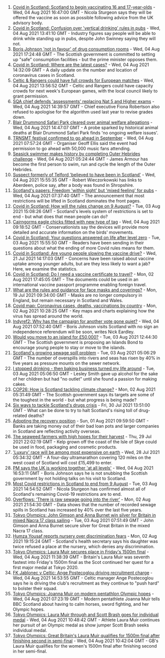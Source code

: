 1. [Covid in Scotland: Scotland to begin vaccinating 16 and 17-year-olds](https://www.bbc.co.uk/news/uk-scotland-58091362) - Wed, 04 Aug 2021 16:47:00 GMT - Nicola Sturgeon says they will be offered the vaccine as soon as possible following advice from the UK advisory body.
2. [Covid in Scotland: Confusion over 'vertical drinking' rules in pubs](https://www.bbc.co.uk/news/uk-scotland-58078053) - Wed, 04 Aug 2021 13:41:10 GMT - Industry figures say people will be able to drink while standing up in pubs, despite John Swinney saying they will not.
3. [Boris Johnson 'not in favour' of drug consumption rooms](https://www.bbc.co.uk/news/uk-scotland-scotland-politics-58092735) - Wed, 04 Aug 2021 17:24:48 GMT - The Scottish government is committed to setting up "safe" consumption facilities - but the prime minister opposes them.
4. [Covid in Scotland: Where are the latest cases?](https://www.bbc.co.uk/news/uk-scotland-53511877) - Wed, 04 Aug 2021 14:32:09 GMT - A daily update on the number and location of coronavirus cases in Scotland.
5. [Celtic & Rangers could have full crowds for European matches](https://www.bbc.co.uk/sport/football/58084402) - Wed, 04 Aug 2021 13:56:52 GMT - Celtic and Rangers could have capacity crowds for next week's European games, with the local council likely to grant permission.
6. [SQA chief defends 'assessments' replacing Nat 5 and Higher exams](https://www.bbc.co.uk/news/uk-scotland-58089687) - Wed, 04 Aug 2021 14:39:57 GMT - Chief executive Fiona Robertson also refused to apologise for the algorithm used last year to revise grades down.
7. [Blair Drummond Safari Park cleared over animal welfare allegations](https://www.bbc.co.uk/news/uk-scotland-tayside-central-58056240) - Wed, 04 Aug 2021 14:47:07 GMT - A probe sparked by historical animal deaths at Blair Drummond Safari Park finds 'no ongoing welfare issues'.
8. [TRNSMT festival confirmed to go ahead in September](https://www.bbc.co.uk/news/uk-scotland-glasgow-west-58085069) - Wed, 04 Aug 2021 07:57:24 GMT - Organiser Geoff Ellis said the event had permission to go ahead with 50,000 music fans attending.
9. [Seasick swimmer makes history by completing Outer Hebrides challenge](https://www.bbc.co.uk/news/uk-scotland-edinburgh-east-fife-58059477) - Wed, 04 Aug 2021 05:24:44 GMT - James Armour has become the first person to swim, run and cycle the length of the Outer Hebrides.
10. [Suspect formerly of Telford 'believed to have been in Scotland'](https://www.bbc.co.uk/news/uk-england-shropshire-58092144) - Wed, 04 Aug 2021 15:55:35 GMT - Robert Wieczorkowski has links to Aberdeen, police say, after a body was found in Shropshire.
11. [Scotland's papers: Freedom 'within sight' but 'mixed feeling' for pubs](https://www.bbc.co.uk/news/uk-scotland-58081184) - Wed, 04 Aug 2021 07:37:40 GMT - The announcement that most restrictions will be lifted in Scotland dominates the front pages.
12. [Covid in Scotland: How will the rules change on 9 August?](https://www.bbc.co.uk/news/uk-scotland-53166816) - Tue, 03 Aug 2021 15:08:26 GMT - Scotland's levels system of restrictions is set to end - but what does that mean people can do?
13. [Cairngorms eagle chicks fitted with new type of tag](https://www.bbc.co.uk/news/uk-scotland-highlands-islands-58086020) - Wed, 04 Aug 2021 09:18:52 GMT - Conservationists say the devices will provide more detailed and accurate information on the birds' movements.
14. [Covid in Scotland: Your questions answered on life after level zero](https://www.bbc.co.uk/news/uk-scotland-58071989) - Tue, 03 Aug 2021 15:55:50 GMT - Readers have been sending in their questions about what the ending of more Covid rules means for them.
15. [Covid in Scotland: Are young people slowing the vaccine drive?](https://www.bbc.co.uk/news/uk-scotland-57915106) - Wed, 21 Jul 2021 14:17:03 GMT - Concerns have been raised about vaccine uptake among younger adults, but are they less likely to want a jab? Here, we examine the statistics.
16. [Covid in Scotland: Do I need a vaccine certificate to travel?](https://www.bbc.co.uk/news/uk-scotland-57519070) - Mon, 02 Aug 2021 17:45:05 GMT - The documents could be used in an international vaccine passport programme enabling foreign travel.
17. [What are the rules and guidance for face masks and coverings?](https://www.bbc.co.uk/news/health-51205344) - Mon, 19 Jul 2021 09:34:00 GMT - Masks are no longer compulsory in England, but remain necessary in Scotland and Wales.
18. [Covid map: Coronavirus cases, deaths, vaccinations by country](https://www.bbc.co.uk/news/world-51235105) - Mon, 02 Aug 2021 10:28:25 GMT - Key maps and charts explaining how the virus has spread around the world.
19. [Indyref2: Why has the campaign for another vote gone quiet?](https://www.bbc.co.uk/news/uk-politics-58079551) - Wed, 04 Aug 2021 07:52:40 GMT - Boris Johnson visits Scotland with no sign an independence referendum will be soon, writes Nick Eardley.
20. [Would you move to an island for £50,000?](https://www.bbc.co.uk/news/uk-scotland-highlands-islands-58070578) - Tue, 03 Aug 2021 12:44:30 GMT - The Scottish government is proposing an Islands Bond to encourage young people to stay or move to the islands.
21. [Scotland's growing sewage spill problem](https://www.bbc.co.uk/news/uk-scotland-58040852) - Tue, 03 Aug 2021 05:06:29 GMT - The number of overspills into rivers and seas has risen by 40% in five years as pressure mounts on the sewer network.
22. [I stopped drinking - then baking business turned my life around](https://www.bbc.co.uk/news/uk-scotland-north-east-orkney-shetland-58011992) - Tue, 03 Aug 2021 05:06:50 GMT - Lesley Smith gave up alcohol for the sake of her children but had "no outlet" until she found a passion for making cakes.
23. [COP26: How is Scotland tackling climate change?](https://www.bbc.co.uk/news/uk-scotland-57970435) - Mon, 02 Aug 2021 05:31:49 GMT - The Scottish government says its targets are some of the toughest in the world - but what progress is being made?
24. [Six ways to tackle Scotland's drugs crisis](https://www.bbc.co.uk/news/uk-scotland-glasgow-west-48921696) - Fri, 30 Jul 2021 13:51:00 GMT - What can be done to try to halt Scotland's rising toll of drug-related deaths?
25. [Adopting the recovery position](https://www.bbc.co.uk/news/uk-scotland-58047221) - Sun, 01 Aug 2021 09:59:50 GMT - Banks are taking money out of their bad loan pots and larger companies in Scotland are reflecting activity overseas.
26. [The seaweed farmers with high hopes for their harvest](https://www.bbc.co.uk/news/uk-scotland-57996627) - Thu, 29 Jul 2021 22:02:19 GMT - Kelp grown off the coast of the Isle of Skye could be used in food, packaging and cosmetic products.
27. ['Luxury' race will be among most expensive on earth](https://www.bbc.co.uk/news/uk-scotland-57975285) - Wed, 28 Jul 2021 05:34:32 GMT - A four-day ultramarathon covering 120 miles on the west coast of Scotland will cost £15,499 to enter.
28. [PM says the UK is working together 'at all levels'](https://www.bbc.co.uk/news/uk-scotland-58093828) - Wed, 04 Aug 2021 16:53:11 GMT - Boris Johnson says he is not snubbing the Scottish government by not holding talks on his visit to Scotland.
29. [Most Covid restrictions in Scotland to end from 9 August](https://www.bbc.co.uk/news/uk-scotland-58077159) - Tue, 03 Aug 2021 14:54:52 GMT - Nicola Sturgeon has confirmed almost all of Scotland's remaining Covid-19 restrictions are to end.
30. [Overflows: ‘There is raw sewage going into the river’](https://www.bbc.co.uk/news/uk-scotland-58061389) - Mon, 02 Aug 2021 21:54:30 GMT - Data shows that the number of recorded sewage spills in Scotland has increased by 40% over the last five years.
31. [Tokyo Olympics: John Gimson and Anna Burnet win silver for Britain in mixed Nacra 17 class sailing](https://www.bbc.co.uk/sport/av/olympics/58069529) - Tue, 03 Aug 2021 07:51:49 GMT - John Gimson and Anna Burnet secure silver for Great Britain in the mixed Nacra 17 class.
32. [Humza Yousaf reports nursery over discrimination fears](https://www.bbc.co.uk/news/uk-scotland-58064620) - Mon, 02 Aug 2021 19:15:24 GMT - Scotland's health secretary says his daughter was twice refused a place at the nursery, which denies any discrimination.
33. [Tokyo Olympics: Laura Muir secures place in Friday's 1500m final](https://www.bbc.co.uk/sport/olympics/58087309) - Wed, 04 Aug 2021 11:38:39 GMT - Britain's Laura Muir was seventh fastest into Friday's 1500m final as the Scot continued her quest for a first major medal at Tokyo 2020.
34. [FK Jablonec v Celtic: Ange Postecoglou driving recruitment charge](https://www.bbc.co.uk/sport/football/58007178) - Wed, 04 Aug 2021 14:53:55 GMT - Celtic manager Ange Postecoglou says he is driving the club's recruitment as they continue to "push hard" to bolster their squad.
35. [Tokyo Olympics: Joanna Muir on modern pentathlon Olympic hopes](https://www.bbc.co.uk/sport/olympics/57841169) - Wed, 04 Aug 2021 07:23:19 GMT - Modern pentathlete Joanna Muir tells BBC Scotland about having to calm horses, sword fighting, and her Olympic hopes.
36. [Tokyo Olympics: Laura Muir through and Scott Brash goes for individual medal](https://www.bbc.co.uk/sport/olympics/58084386) - Wed, 04 Aug 2021 10:48:42 GMT - Athlete Laura Muir continues her pursuit of an Olympic medal as show jumper Scott Brash seeks individual medal.
37. [Tokyo Olympics: Great Britain's Laura Muir qualifies for 1500m final after finishing second in semi-final](https://www.bbc.co.uk/sport/av/olympics/58087835) - Wed, 04 Aug 2021 10:42:04 GMT - GB's Laura Muir qualifies for the women's 1500m final after finishing second in her semi-final.
